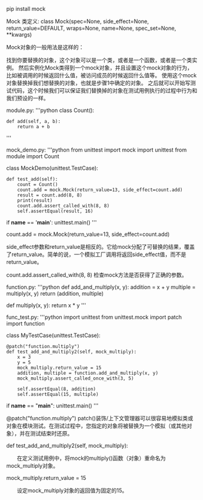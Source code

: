 pip install mock

Mock 类定义:
class Mock(spec=None, side_effect=None, return_value=DEFAULT, wraps=None, name=None, spec_set=None, \*\*kwargs)

Mock对象的一般用法是这样的：

找到你要替换的对象，这个对象可以是一个类，或者是一个函数，或者是一个类实例。
然后实例化Mock类得到一个mock对象，并且设置这个mock对象的行为，比如被调用的时候返回什么值，被访问成员的时候返回什么值等。
使用这个mock对象替换掉我们想替换的对象，也就是步骤1中确定的对象。
之后就可以开始写测试代码，这个时候我们可以保证我们替换掉的对象在测试用例执行的过程中行为和我们预设的一样。

module.py:
'''python
class Count():

    def add(self, a, b):
        return a + b
'''

mock_demo.py:
'''python
from unittest import mock
import unittest
from module import Count


class MockDemo(unittest.TestCase):

    def test_add(self):
        count = Count()
        count.add = mock.Mock(return_value=13, side_effect=count.add)
        result = count.add(8, 8)
        print(result)
        count.add.assert_called_with(8, 8)
        self.assertEqual(result, 16)

if __name__ == '__main__':
    unittest.main()
'''

count.add = mock.Mock(return_value=13, side_effect=count.add)

side_effect参数和return_value是相反的。它给mock分配了可替换的结果，覆盖了return_value。简单的说，一个模拟工厂调用将返回side_effect值，而不是return_value。

count.add.assert_called_with(8, 8)
检查mock方法是否获得了正确的参数。

function.py:
'''python
def add_and_multiply(x, y):
    addition = x + y
    multiple = multiply(x, y)
    return (addition, multiple)


def multiply(x, y):
    return x * y
'''

func_test.py:
'''python
import unittest
from unittest.mock import patch
import function


class MyTestCase(unittest.TestCase):

    @patch("function.multiply")
    def test_add_and_multiply2(self, mock_multiply):
        x = 3
        y = 5
        mock_multiply.return_value = 15
        addition, multiple = function.add_and_multiply(x, y)
        mock_multiply.assert_called_once_with(3, 5)

        self.assertEqual(8, addition)
        self.assertEqual(15, multiple)


if __name__ == "__main__":
    unittest.main()
'''

@patch("function.multiply")
patch()装饰/上下文管理器可以很容易地模拟类或对象在模块测试。在测试过程中，您指定的对象将被替换为一个模拟（或其他对象），并在测试结束时还原。

def test_add_and_multiply2(self, mock_multiply):

　　在定义测试用例中，将mock的multiply()函数（对象）重命名为 mock_multiply对象。

mock_multiply.return_value = 15

　　设定mock_multiply对象的返回值为固定的15。
